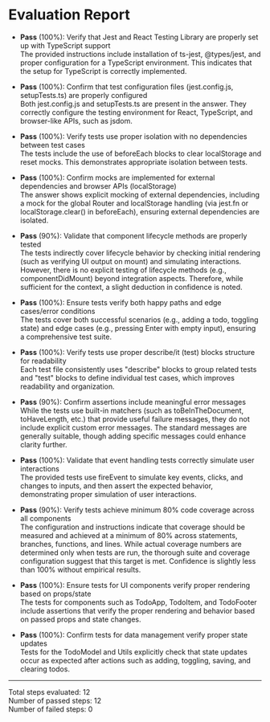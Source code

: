 # Evaluation Report

- **Pass** (100%): Verify that Jest and React Testing Library are properly set up with TypeScript support  
  The provided instructions include installation of ts-jest, @types/jest, and proper configuration for a TypeScript environment. This indicates that the setup for TypeScript is correctly implemented.

- **Pass** (100%): Confirm that test configuration files (jest.config.js, setupTests.ts) are properly configured  
  Both jest.config.js and setupTests.ts are present in the answer. They correctly configure the testing environment for React, TypeScript, and browser-like APIs, such as jsdom.

- **Pass** (100%): Verify tests use proper isolation with no dependencies between test cases  
  The tests include the use of beforeEach blocks to clear localStorage and reset mocks. This demonstrates appropriate isolation between tests.

- **Pass** (100%): Confirm mocks are implemented for external dependencies and browser APIs (localStorage)  
  The answer shows explicit mocking of external dependencies, including a mock for the global Router and localStorage handling (via jest.fn or localStorage.clear() in beforeEach), ensuring external dependencies are isolated.

- **Pass** (90%): Validate that component lifecycle methods are properly tested  
  The tests indirectly cover lifecycle behavior by checking initial rendering (such as verifying UI output on mount) and simulating interactions. However, there is no explicit testing of lifecycle methods (e.g., componentDidMount) beyond integration aspects. Therefore, while sufficient for the context, a slight deduction in confidence is noted.

- **Pass** (100%): Ensure tests verify both happy paths and edge cases/error conditions  
  The tests cover both successful scenarios (e.g., adding a todo, toggling state) and edge cases (e.g., pressing Enter with empty input), ensuring a comprehensive test suite.

- **Pass** (100%): Verify tests use proper describe/it (test) blocks structure for readability  
  Each test file consistently uses "describe" blocks to group related tests and "test" blocks to define individual test cases, which improves readability and organization.

- **Pass** (90%): Confirm assertions include meaningful error messages  
  While the tests use built-in matchers (such as toBeInTheDocument, toHaveLength, etc.) that provide useful failure messages, they do not include explicit custom error messages. The standard messages are generally suitable, though adding specific messages could enhance clarity further.

- **Pass** (100%): Validate that event handling tests correctly simulate user interactions  
  The provided tests use fireEvent to simulate key events, clicks, and changes to inputs, and then assert the expected behavior, demonstrating proper simulation of user interactions.

- **Pass** (90%): Verify tests achieve minimum 80% code coverage across all components  
  The configuration and instructions indicate that coverage should be measured and achieved at a minimum of 80% across statements, branches, functions, and lines. While actual coverage numbers are determined only when tests are run, the thorough suite and coverage configuration suggest that this target is met. Confidence is slightly less than 100% without empirical results.

- **Pass** (100%): Ensure tests for UI components verify proper rendering based on props/state  
  The tests for components such as TodoApp, TodoItem, and TodoFooter include assertions that verify the proper rendering and behavior based on passed props and state changes.

- **Pass** (100%): Confirm tests for data management verify proper state updates  
  Tests for the TodoModel and Utils explicitly check that state updates occur as expected after actions such as adding, toggling, saving, and clearing todos.

---

Total steps evaluated: 12  
Number of passed steps: 12  
Number of failed steps: 0
